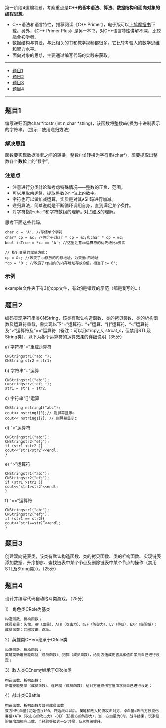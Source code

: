 第一阶段4道编程题，考察重点是**C++的基本语法、算法、数据结构和面向对象的编程思想**。

- C++语法和语言特性，推荐阅读《C++ Primer》，电子版可以上[鸠摩搜书](https://www.jiumodiary.com/)下载。另外，《C++ Primer Plus》是另一本书，对C++语言特性讲解不深，比较适合初学者。
- 数据结构与算法，与此相关的书和教学视频都很多。它比较考验人的数学思维和智力水平。
- 面向对象的思想，主要通过编写代码的实践来获取。

--------
- [题目1](#题目1)
- [题目2](#题目2)
- [题目3](#题目3)
- [题目4](#题目4)
--------

## 题目1
编写递归函数char *itostr (int n,char *string)，该函数将整数n转换为十进制表示的字符串。（提示：使用递归方法）

### 解决思路

函数要实现数据类型之间的转换，整数(int)转换为字符串(char*)，须要提取出整数各个**数位**上的“数字”。

### 注意点

- 注意进行分类讨论和考虑特殊情况——整数的正负、范围。
- 可以用取余运算，提取整数的个位上的数字。
- 字符也可以做加减运算，实质是对其ASII码进行加减。
- 递归算法，简单说就是不断循环调用自身，直到满足某个条件。
- 对字符指针char*和字符数组的理解。对[ *和 &](http://www.cnblogs.com/mr-stn/p/9037773.html)的理解。

思考下面这些代码。

    char c = 'A'; //存储单个字符
    char* cp = &c; //等价于char * cp = &c;和char * cp = &c;
    bool isTrue = *cp == 'A'; //这里注意==运算符的优先级比=要高

    // 指针变量的赋值方式：
    cp = &c; //改变了cp存放的内存地址，为变量c的地址
    *cp = '0'; //改变了cp指向的内存地址存放的值，相当于c='0';
    
### 示例

example文件夹下有3份cpp文件，有2份是错误的示范（都是我写的...）

## 题目2
编码实现字符串类CNString，该类有默认构造函数、类的拷贝函数、类的析构函数及运算符重载，需实现以下“=”运算符、“+”运算、“[]”运算符、“<”运算符及“>”运算符及“==”运算符（备注：可以用strcpy_s, strcat_s，但禁用STL及String类），以下为各个运算符的运算效果的详细说明（35分）

a)	字符串“=”重载运算符

    CNStringstr1("abc ");
    CNString str2 = str1;

b)	字符串“+”运算

    CNStringstr1("abc"); 
    CNStringstr2("efg ");
    str1 = str1 + str2;    
   
c)	字符串“[]”运算

    CNString nstring1("abc");
    cout<< nstring1[0];// 则屏幕显示a
    cout<< nstring1[2]; // 则屏幕显示c

d)	“<”运算符

    CNStringstr1("abc");
    CNStringstr2("efg");
    if (str1 <str2 ){
    cout<<“str1<str2”<<endl;
    }

e)	“>”运算符

    CNStringstr1("abc");
    CNStringstr2("efg");
    if (str1 >str2 ){
    cout<<“str1>str2”<<endl;
    }

f)	“==”运算符

    CNStringstr1("abc");
    CNStringstr2("efg");
    if (str1 == str2){
    cout<<“str1==str2”<<endl;
    }

## 题目3
创建双向链表类，该类有默认构造函数、类的拷贝函数、类的析构函数、实现链表添加数据、升序排序、查找链表中某个节点及删除链表中某个节点的操作（禁用STL及String类））。（25分）

## 题目4
设计并编写代码自动格斗类游戏。（25分）

1）	角色类CRole为基类

    构造函数、析构函数；
    成员变量：头像、HP（血量）、ATK（攻击力）、DEF（防御力）、Lv（等级），EXP（经验值）；
    成员函数：武器攻击、跳跃。

2）英雄类CHero继承于CRole类

    构造函数、析构函数；
    英雄类新增技能踢腿（成员函数）、抱摔（成员函数），给对方造成伤害具体值由学员自己进行设定；

3）敌人类CEnemy继承于CRole类

    构造函数、析构函数； 
    新增技能劈掌（成员函数）、连环腿（成员函数），给对方造成伤害值由学员自己进行设定；

4）战斗类CBattle

    构造函数、析构函数及其他成员函数
    双方HP(血量)初始值为100，开始战斗以后，英雄和敌人轮流攻击对方，掉血量=攻击方技能伤害值+ATK（攻击方的攻击力）-DEF（防御方的防御力），当一方血量为0时，战斗结束，玩家经验值增加相应点数，当经验等级达一定时候，玩家等级提升。
